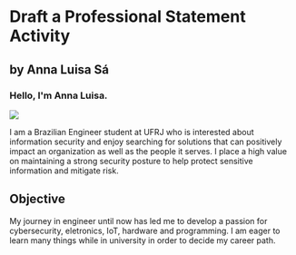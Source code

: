# Draft a Professional Statement Activity
## by Anna Luisa Sá

### Hello, I'm Anna Luisa.
<a href="https://www.linkedin.com/in/anna-luisa-s%C3%A1-30403a211/"><img src="https://img.shields.io/badge/-LinkedIn-0072b1?&style=for-the-badge&logo=linkedin&logoColor=white" /></a>

I am a Brazilian Engineer student at UFRJ who is interested about information security and enjoy searching for solutions that can positively impact an organization as well as the people it serves. I place a high value on maintaining a strong security posture to help protect sensitive information and mitigate risk.

## Objective

My journey in engineer until now has led me to develop a passion for cybersecurity, eletronics, IoT, hardware and programming. I am eager to learn many things while in university in order to decide my career path.
